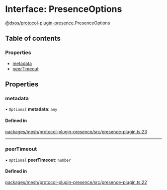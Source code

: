 # Interface: PresenceOptions

[@dxos/protocol-plugin-presence](../modules/dxos_protocol_plugin_presence.md).PresenceOptions

## Table of contents

### Properties

- [metadata](dxos_protocol_plugin_presence.PresenceOptions.md#metadata)
- [peerTimeout](dxos_protocol_plugin_presence.PresenceOptions.md#peertimeout)

## Properties

### metadata

• `Optional` **metadata**: `any`

#### Defined in

[packages/mesh/protocol-plugin-presence/src/presence-plugin.ts:23](https://github.com/dxos/dxos/blob/e3b936721/packages/mesh/protocol-plugin-presence/src/presence-plugin.ts#L23)

___

### peerTimeout

• `Optional` **peerTimeout**: `number`

#### Defined in

[packages/mesh/protocol-plugin-presence/src/presence-plugin.ts:22](https://github.com/dxos/dxos/blob/e3b936721/packages/mesh/protocol-plugin-presence/src/presence-plugin.ts#L22)
